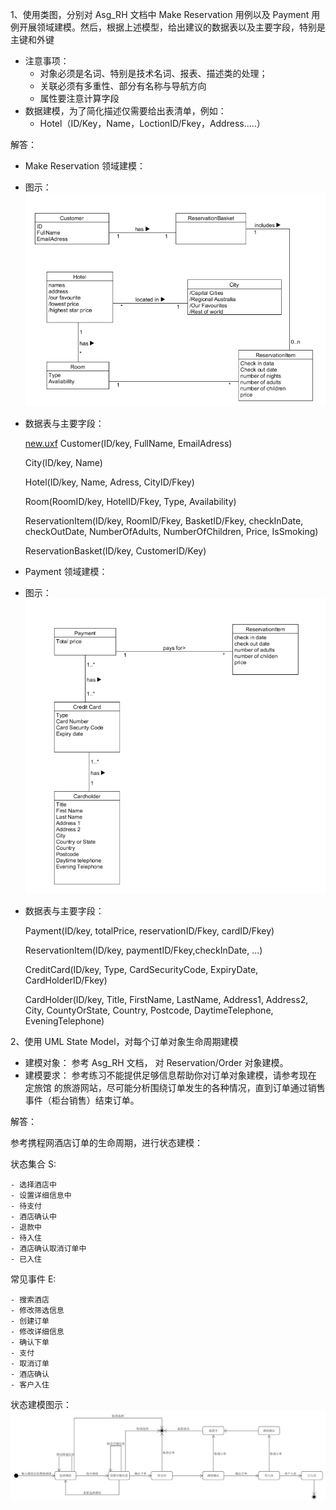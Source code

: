 1、使用类图，分别对 Asg_RH 文档中 Make Reservation 用例以及 Payment 用例开展领域建模。然后，根据上述模型，给出建议的数据表以及主要字段，特别是
主键和外键

- 注意事项：
    - 对象必须是名词、特别是技术名词、报表、描述类的处理；
    - 关联必须有多重性、部分有名称与导航方向
    - 属性要注意计算字段
- 数据建模，为了简化描述仅需要给出表清单，例如：
    - Hotel（ID/Key，Name，LoctionID/Fkey，Address…..）

解答：

- Make Reservation 领域建模：

- 图示：
![图片](https://raw.githubusercontent.com/zxydashagou/xtfxzy/master/61.PNG)

- 数据表与主要字段：

    [new.uxf](new.uxf) Customer(ID/key, FullName, EmailAdress)

    City(ID/key, Name)

    Hotel(ID/key, Name, Adress, CityID/Fkey)

    Room(RoomID/key, HotelID/Fkey, Type, Availability)

    ReservationItem(ID/key, RoomID/Fkey, BasketID/Fkey, checkInDate, checkOutDate, NumberOfAdults, NumberOfChildren, Price, IsSmoking)

    ReservationBasket(ID/key, CustomerID/Key)

- Payment 领域建模：

- 图示：
![图片](https://raw.githubusercontent.com/zxydashagou/xtfxzy/master/62.PNG)

- 数据表与主要字段：

    Payment(ID/key, totalPrice, reservationID/Fkey, cardID/Fkey)

    ReservationItem(ID/key, paymentID/Fkey,checkInDate, ...)

    CreditCard(ID/key, Type, CardSecurityCode, ExpiryDate, CardHolderID/Fkey)

    CardHolder(ID/key, Title, FirstName, LastName, Address1, Address2, City, CountyOrState, Country, Postcode, DaytimeTelephone,      EveningTelephone)

2、使用 UML State Model，对每个订单对象生命周期建模

- 建模对象： 参考 Asg_RH 文档， 对 Reservation/Order 对象建模。
- 建模要求： 参考练习不能提供足够信息帮助你对订单对象建模，请参考现在 定旅馆 的旅游网站，尽可能分析围绕订单发生的各种情况，直到订单通过销售事件（柜台销售）结束订单。

解答：

参考携程网酒店订单的生命周期，进行状态建模：

状态集合 S:

    - 选择酒店中
    - 设置详细信息中
    - 待支付
    - 酒店确认中
    - 退款中
    - 待入住
    - 酒店确认取消订单中
    - 已入住

常见事件 E:

    - 搜索酒店
    - 修改筛选信息
    - 创建订单
    - 修改详细信息
    - 确认下单
    - 支付
    - 取消订单
    - 酒店确认
    - 客户入住

状态建模图示：
![图片](https://raw.githubusercontent.com/zxydashagou/xtfxzy/master/63.PNG)
